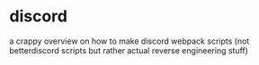 # discord
a crappy overview on how to make discord webpack scripts (not betterdiscord scripts but rather actual reverse engineering stuff)
